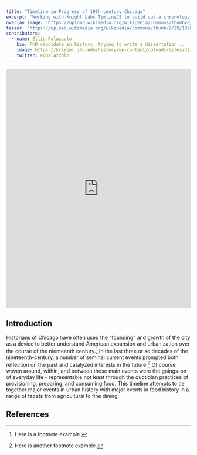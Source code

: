 ```yaml
---
title: "Timeline-in-Progress of 19th century Chicago"
excerpt: 'Working with Knight Labs TimlineJS to build out a chronology of major events in nineteenth-century Chicago, with an eye to food provisioning, labor, and consumption.'
overlay_image: 'https://upload.wikimedia.org/wikipedia/commons/thumb/0/06/Looking_West_From_Peristyle%2C_Court_of_Honor_and_Grand_Basin%2C_1893.jpg/2560px-Looking_West_From_Peristyle%2C_Court_of_Honor_and_Grand_Basin%2C_1893.jpg'
teaser: "https://upload.wikimedia.org/wikipedia/commons/thumb/2/29/1898_Bird%27s_Eye_View_of_Chicago.jpg/220px-1898_Bird%27s_Eye_View_of_Chicago.jpg"
contributors:
  - name: Ellie Palazzolo
    bio: PhD candidate in history, trying to write a dissertation...
    image: https://krieger.jhu.edu/history/wp-content/uploads/sites/32/2019/08/EPalazzolo.jpg
    twitter: egpalazzolo
---
```



<iframe src='https://cdn.knightlab.com/libs/timeline3/latest/embed/index.html?source=138kw7epZm1qu9DESHIszJksb8Yw42soHEkVbspWKBeM&font=Playfair&lang=en&initial_zoom=2&height=650' width='100%' height='650' webkitallowfullscreen mozallowfullscreen allowfullscreen frameborder='0'></iframe>


## Introduction

Historians of Chicago have often used the "founding" and growth of the city as a device to better understand American expansion and urbanization over the course of the nienteenth century.[^1] In the last three or so decades of the nineteenth-century, a number of seminal current events prompted both reflection on the past and catalyzed interests in the future.[^2] Of course, woven around, within, and between these main events were the goings-on of everyday life - representable not least through the quotidian practices of provisioning, preparing, and consuming food. This timeline attempts to tie together major events in urban history with major events in food history in a range of facets from agricultural to fine dining.

## References

[^1]: Here is a footnote example.
[^2]: Here is another footnote example.
